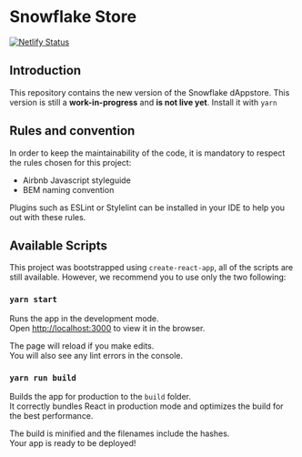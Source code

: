 # Snowflake Store

[![Netlify Status](https://api.netlify.com/api/v1/badges/492afca6-0ab3-4373-b711-512f96824f32/deploy-status)](https://app.netlify.com/sites/snowflake-dappstore/deploys)

## Introduction

This repository contains the new version of the Snowflake dAppstore. This version is still a **work-in-progress** and **is not live yet**.
Install it with `yarn`

## Rules and convention

In order to keep the maintainability of the code, it is mandatory to respect the rules chosen for this project:

- Airbnb Javascript styleguide
- BEM naming convention

Plugins such as ESLint or Stylelint can be installed in your IDE to help you out with these rules.

## Available Scripts

This project was bootstrapped using `create-react-app`, all of the scripts are still available. However, we recommend you to use only the two following:

### `yarn start`

Runs the app in the development mode.<br>
Open [http://localhost:3000](http://localhost:3000) to view it in the browser.

The page will reload if you make edits.<br>
You will also see any lint errors in the console.

### `yarn run build`

Builds the app for production to the `build` folder.<br>
It correctly bundles React in production mode and optimizes the build for the best performance.

The build is minified and the filenames include the hashes.<br>
Your app is ready to be deployed!
